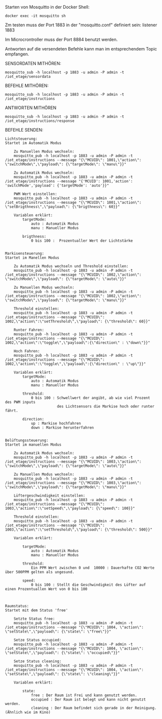 Starten von Mosquitto in der Docker Shell:

    docker exec -it mosquitto sh

Zm testen muss der Port 1883 in der "mosquitto.conf" definiert sein: 
listener 1883

Im Microcrontroller muss der Port 8884 benutzt werden.

Antworten auf die versendeten Befehle kann man im entsprechendem Topic empfangen.

SENSORDATEN MITHÖREN:

    mosquitto_sub -h localhost -p 1883 -u admin -P admin -t /iot_etage/sensordata

BEFEHLE MITHÖREN:

    mosquitto_sub -h localhost -p 1883 -u admin -P admin -t /iot_etage/instructions

ANTWORTEN MITHÖREN

    mosquitto_sub -h localhost -p 1883 -u admin -P admin -t /iot_etage/instructions/response


BEFEHLE SENDEN:

    Lichtsteuerung:
    Startet im Automatik Modus

        Zu Manuellen Modus wechseln:
        mosquitto_pub -h localhost -p 1883 -u admin -P admin -t /iot_etage/instructions --message "{\"MCUID\": 1001,\"action\": \"switchMode\",\"payload\": {\"targetMode\": \"manu\"}}"

        Zu Automatik Modus wechseln:
        mosquitto_pub -h localhost -p 1883 -u admin -P admin -t /iot_etage/instructions --message "{'MCUID': 1001,'action': 'switchMode','payload': {'targetMode': 'auto'}}"

        PWM Wert einstellen:
        mosquitto_pub -h localhost -p 1883 -u admin -P admin -t /iot_etage/instructions --message "{\"MCUID\": 1001,\"action\": \"setBrigthness\",\"payload\": {\"brigthness\": 60}}"

        Variablen erklärt:
            targetMode:
                auto : Automatik Modus
                manu : Manueller Modus

            brigthness:
                0 bis 100 :  Prozentualler Wert der Lichtstärke
            

    Markisensteuerung:
    Startet im Manellen Modus

        Zu Automatik Modus wechseln und Threshold einstellen:
        mosquitto_pub -h localhost -p 1883 -u admin -P admin -t /iot_etage/instructions --message "{\"MCUID\": 1002,\"action\": \"switchMode\",\"payload\": {\"targetMode\": \"auto\"}}"

        Zu Manuellen Modus wechseln:
        mosquitto_pub -h localhost -p 1883 -u admin -P admin -t /iot_etage/instructions --message "{\"MCUID\": 1002,\"action\": \"switchMode\",\"payload\": {\"targetMode\": \"manu\"}}"

        Threshold einstellen:
        mosquitto_pub -h localhost -p 1883 -u admin -P admin -t /iot_etage/instructions --message "{\"MCUID\": 1002,\"action\":\"setThreshold\",\"payload\": {\"threshold\": 60}}"

        Runter Fahren:
        mosquitto_pub -h localhost -p 1883 -u admin -P admin -t /iot_etage/instructions --message "{\"MCUID\": 1002,\"action\":\"toggle\",\"payload\":{\"direction\" : \"down\"}}"

        Hoch Fahren:
        mosquitto_pub -h localhost -p 1883 -u admin -P admin -t /iot_etage/instructions --message "{\"MCUID\": 1002,\"action\":\"toggle\",\"payload\":{\"direction\" : \"up\"}}"

        Variablen erklärt:
            targetMode:
                auto : Automatik Modus
                manu : Manueller Modus

            threshold:
                0 bis 100 : Schwellwert der angibt, ab wie viel Prozent des PWM inputs 
                            des Lichtsensors die Markise hoch oder runter fährt. 

            direction:
                up : Markise hochfahren
                down : Markise herunterfahren


    Belüftungssteuerung:
    Startet im manuellen Modus

        Zu Automatik Modus wechseln:
        mosquitto_pub -h localhost -p 1883 -u admin -P admin -t /iot_etage/instructions --message "{\"MCUID\": 1003,\"action\": \"switchMode\",\"payload\": {\"targetMode\": \"auto\"}}"

        Zu Manuellen Modus wechseln:
        mosquitto_pub -h localhost -p 1883 -u admin -P admin -t /iot_etage/instructions --message "{\"MCUID\": 1003,\"action\": \"switchMode\",\"payload\": {\"targetMode\": \"manu\"}}"

        Lüftergeschwindigkeit einstellen:
        mosquitto_pub -h localhost -p 1883 -u admin -P admin -t /iot_etage/instructions --message "{\"MCUID\": 1003,\"action\":\"setSpeed\",\"payload\": {\"speed\": 100}}"

        Threshold einstellen:
        mosquitto_pub -h localhost -p 1883 -u admin -P admin -t /iot_etage/instructions --message "{\"MCUID\": 1003,\"action\":\"setThreshold\",\"payload\": {\"threshold\": 500}}"

        Variablen erklärt:

            targetMode:
                auto : Automatik Modus
                manu : Manueller Modus

            threshold:
                Ein PPM Wert zwischen 0 und  10000 : Dauerhafte CO2 Werte über 500PPM gelten als ungesund. 

            speed:
                0 bis 100 : Stellt die Geschwindigkeit des Lüfter auf einen Prozentuallen Wert von 0 bis 100



    Raumstatus:
    Startet mit dem Status 'free'

        Setzte Status free:
        mosquitto_pub -h localhost -p 1883 -u admin -P admin -t /iot_etage/instructions --message "{\"MCUID\": 1004, \"action\": \"setState\",\"payload\": {\"state\": \"free\"}}"

        Setze Status occupied:
        mosquitto_pub -h localhost -p 1883 -u admin -P admin -t /iot_etage/instructions --message "{\"MCUID\": 1004, \"action\": \"setState\",\"payload\": {\"state\": \"occupied\"}}"

        Setze Status cleaning:
        mosquitto_pub -h localhost -p 1883 -u admin -P admin -t /iot_etage/instructions --message "{\"MCUID\": 1004, \"action\": \"setState\",\"payload\": {\"state\": \"cleaning\"}}"

        Variablen erklärt:

            state:
                free : Der Raum ist Frei und kann genutzt werden.
                occupied : Der Raum ist belegt und kann nicht genutzt werden.
                cleaning : Der Raum befindet sich gerade in der Reinigung. (Ähnlich wie im Kino)


            


